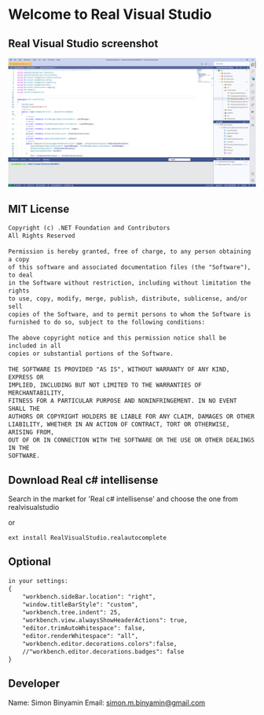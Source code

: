 # Welcome to Real Visual Studio

## Real Visual Studio screenshot

![alt text](https://github.com/simonbinyamin/RealVisualStudio/raw/master/icons/visualstudio.png)

## MIT License

```
Copyright (c) .NET Foundation and Contributors
All Rights Reserved

Permission is hereby granted, free of charge, to any person obtaining a copy
of this software and associated documentation files (the "Software"), to deal
in the Software without restriction, including without limitation the rights
to use, copy, modify, merge, publish, distribute, sublicense, and/or sell
copies of the Software, and to permit persons to whom the Software is
furnished to do so, subject to the following conditions:

The above copyright notice and this permission notice shall be included in all
copies or substantial portions of the Software.

THE SOFTWARE IS PROVIDED "AS IS", WITHOUT WARRANTY OF ANY KIND, EXPRESS OR
IMPLIED, INCLUDING BUT NOT LIMITED TO THE WARRANTIES OF MERCHANTABILITY,
FITNESS FOR A PARTICULAR PURPOSE AND NONINFRINGEMENT. IN NO EVENT SHALL THE
AUTHORS OR COPYRIGHT HOLDERS BE LIABLE FOR ANY CLAIM, DAMAGES OR OTHER
LIABILITY, WHETHER IN AN ACTION OF CONTRACT, TORT OR OTHERWISE, ARISING FROM,
OUT OF OR IN CONNECTION WITH THE SOFTWARE OR THE USE OR OTHER DEALINGS IN THE
SOFTWARE.
```

## Download Real c# intellisense

Search in the market for 'Real c# intellisense' and choose the one from realvisualstudio

or 

```
ext install RealVisualStudio.realautocomplete
```


## Optional

```
in your settings:
{
    "workbench.sideBar.location": "right",
    "window.titleBarStyle": "custom",
    "workbench.tree.indent": 25,
    "workbench.view.alwaysShowHeaderActions": true,
    "editor.trimAutoWhitespace": false,  
    "editor.renderWhitespace": "all",
    "workbench.editor.decorations.colors":false,
    //"workbench.editor.decorations.badges": false
}
```

 
## Developer

Name: Simon Binyamin
Email: simon.m.binyamin@gmail.com

